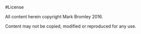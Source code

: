 #License

All content herein copyright Mark Bromley 2016.

Content may not be copied, modified or reproduced for any use.